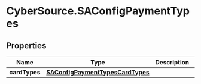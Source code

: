 # CyberSource.SAConfigPaymentTypes

## Properties
Name | Type | Description | Notes
------------ | ------------- | ------------- | -------------
**cardTypes** | [**SAConfigPaymentTypesCardTypes**](SAConfigPaymentTypesCardTypes.md) |  | [optional] 


